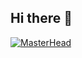 ## Hi there 👋

[![MasterHead](https://github.com/user-attachments/assets/f7ebfe6c-47d8-44a4-a92e-2214fc7b3e01)](https://github.com/RodrigoLeee)

<!--
**RodrigoLeee/RodrigoLeee** is a ✨ _special_ ✨ repository because its `README.md` (this file) appears on your GitHub profile.

Here are some ideas to get you started:

- 🔭 I’m currently working on ...
- 🌱 I’m currently learning ...
- 👯 I’m looking to collaborate on ...
- 🤔 I’m looking for help with ...
- 💬 Ask me about ...
- 📫 How to reach me: ...
- 😄 Pronouns: ...
- ⚡ Fun fact: ...
-->
